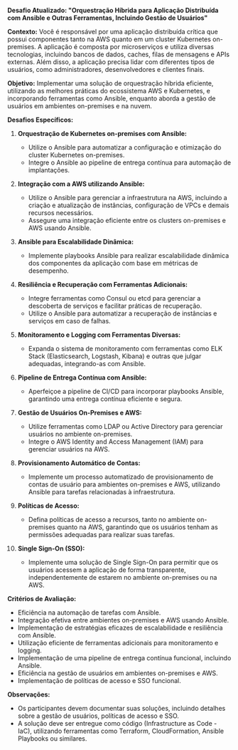 
**Desafio Atualizado: "Orquestração Híbrida para Aplicação Distribuída com Ansible e Outras Ferramentas, Incluindo Gestão de Usuários"**

**Contexto:**
Você é responsável por uma aplicação distribuída crítica que possui componentes tanto na AWS quanto em um cluster Kubernetes on-premises. A aplicação é composta por microserviços e utiliza diversas tecnologias, incluindo bancos de dados, caches, filas de mensagens e APIs externas. Além disso, a aplicação precisa lidar com diferentes tipos de usuários, como administradores, desenvolvedores e clientes finais.

**Objetivo:**
Implementar uma solução de orquestração híbrida eficiente, utilizando as melhores práticas do ecossistema AWS e Kubernetes, e incorporando ferramentas como Ansible, enquanto aborda a gestão de usuários em ambientes on-premises e na nuvem.

**Desafios Específicos:**

1. **Orquestração de Kubernetes on-premises com Ansible:**
   - Utilize o Ansible para automatizar a configuração e otimização do cluster Kubernetes on-premises.
   - Integre o Ansible ao pipeline de entrega contínua para automação de implantações.

2. **Integração com a AWS utilizando Ansible:**
   - Utilize o Ansible para gerenciar a infraestrutura na AWS, incluindo a criação e atualização de instâncias, configuração de VPCs e demais recursos necessários.
   - Assegure uma integração eficiente entre os clusters on-premises e AWS usando Ansible.

3. **Ansible para Escalabilidade Dinâmica:**
   - Implemente playbooks Ansible para realizar escalabilidade dinâmica dos componentes da aplicação com base em métricas de desempenho.

4. **Resiliência e Recuperação com Ferramentas Adicionais:**
   - Integre ferramentas como Consul ou etcd para gerenciar a descoberta de serviços e facilitar práticas de recuperação.
   - Utilize o Ansible para automatizar a recuperação de instâncias e serviços em caso de falhas.

5. **Monitoramento e Logging com Ferramentas Diversas:**
   - Expanda o sistema de monitoramento com ferramentas como ELK Stack (Elasticsearch, Logstash, Kibana) e outras que julgar adequadas, integrando-as com Ansible.

6. **Pipeline de Entrega Contínua com Ansible:**
   - Aperfeiçoe a pipeline de CI/CD para incorporar playbooks Ansible, garantindo uma entrega contínua eficiente e segura.

7. **Gestão de Usuários On-Premises e AWS:**
   - Utilize ferramentas como LDAP ou Active Directory para gerenciar usuários no ambiente on-premises.
   - Integre o AWS Identity and Access Management (IAM) para gerenciar usuários na AWS.

8. **Provisionamento Automático de Contas:**
   - Implemente um processo automatizado de provisionamento de contas de usuário para ambientes on-premises e AWS, utilizando Ansible para tarefas relacionadas à infraestrutura.

9. **Políticas de Acesso:**
   - Defina políticas de acesso a recursos, tanto no ambiente on-premises quanto na AWS, garantindo que os usuários tenham as permissões adequadas para realizar suas tarefas.

10. **Single Sign-On (SSO):**
    - Implemente uma solução de Single Sign-On para permitir que os usuários acessem a aplicação de forma transparente, independentemente de estarem no ambiente on-premises ou na AWS.

**Critérios de Avaliação:**
- Eficiência na automação de tarefas com Ansible.
- Integração efetiva entre ambientes on-premises e AWS usando Ansible.
- Implementação de estratégias eficazes de escalabilidade e resiliência com Ansible.
- Utilização eficiente de ferramentas adicionais para monitoramento e logging.
- Implementação de uma pipeline de entrega contínua funcional, incluindo Ansible.
- Eficiência na gestão de usuários em ambientes on-premises e AWS.
- Implementação de políticas de acesso e SSO funcional.

**Observações:**
- Os participantes devem documentar suas soluções, incluindo detalhes sobre a gestão de usuários, políticas de acesso e SSO.
- A solução deve ser entregue como código (Infrastructure as Code - IaC), utilizando ferramentas como Terraform, CloudFormation, Ansible Playbooks ou similares.
